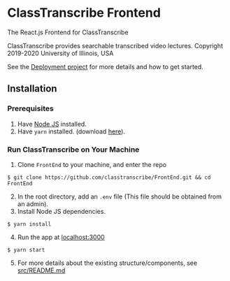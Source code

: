 # ClassTranscribe Frontend

The React.js Frontend for ClassTranscribe

ClassTranscribe provides searchable transcribed video lectures. Copyright 2019-2020 University of Illinois, USA

See the [Deployment project](https://github.com/classtranscribe/Deployment) for more details and how to get started.

## Installation

### Prerequisites
1. Have [Node JS](https://nodejs.org/en/) installed.
2. Have `yarn` installed. (download [here](https://classic.yarnpkg.com/en/docs/install/)).

### Run ClassTranscribe on Your Machine
1. Clone `FrontEnd` to your machine, and enter the repo
```
$ git clone https://github.com/classtranscribe/FrontEnd.git && cd FrontEnd
```
2. In the root directory, add an `.env` file (This file should be obtained from an admin).
3. Install Node JS dependencies.
```
$ yarn install
```
4. Run the app at [localhost:3000](http://localhost:3000)
```
$ yarn start
```
5. For more details about the existing structure/components, see [src/README.md](./src/README.md)
